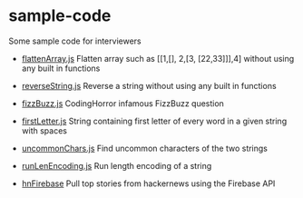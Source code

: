 # sample-code
Some sample code for interviewers

- [flattenArray.js](./flattenArray.js) Flatten array such as [[1,[], 2,[3, [22,33]]],4] without using any built in functions

- [reverseString.js](./reverseString.js) Reverse a string without using any built in functions

- [fizzBuzz.js](./fizzBuzz.js) CodingHorror infamous FizzBuzz question

- [firstLetter.js](./firstLetter.js) String containing first letter of every word in a given string with spaces


- [uncommonChars.js](./uncommonChars.js) Find uncommon characters of the two strings

- [runLenEncoding.js](./runLenEncoding.js) Run length encoding of a string

- [hnFirebase](./hnFirebase/) Pull top stories from hackernews using the Firebase API
